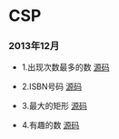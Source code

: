 # CSP

### 2013年12月

- 1.出现次数最多的数 [源码](https://github.com/Joke-Lin/CSP/blob/master/201312_1.cpp)

- 2.ISBN号码 [源码](https://github.com/Joke-Lin/CSP/blob/master/201312_2.cpp)

- 3.最大的矩形 [源码](https://github.com/Joke-Lin/CSP/blob/master/201312_3.cpp) 

- 4.有趣的数 [源码](https://github.com/Joke-Lin/CSP/blob/master/201312_4.cpp) 

